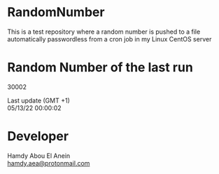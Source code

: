 # RandomNumber    
This is a test repository where a random number is pushed to a file automatically passwordless from a cron job in my Linux CentOS server    
# Random Number of the last run   
30002
      
Last update (GMT +1)    
05/13/22 00:00:02
# Developer    
Hamdy Abou El Anein   
hamdy.aea@protonmail.com
